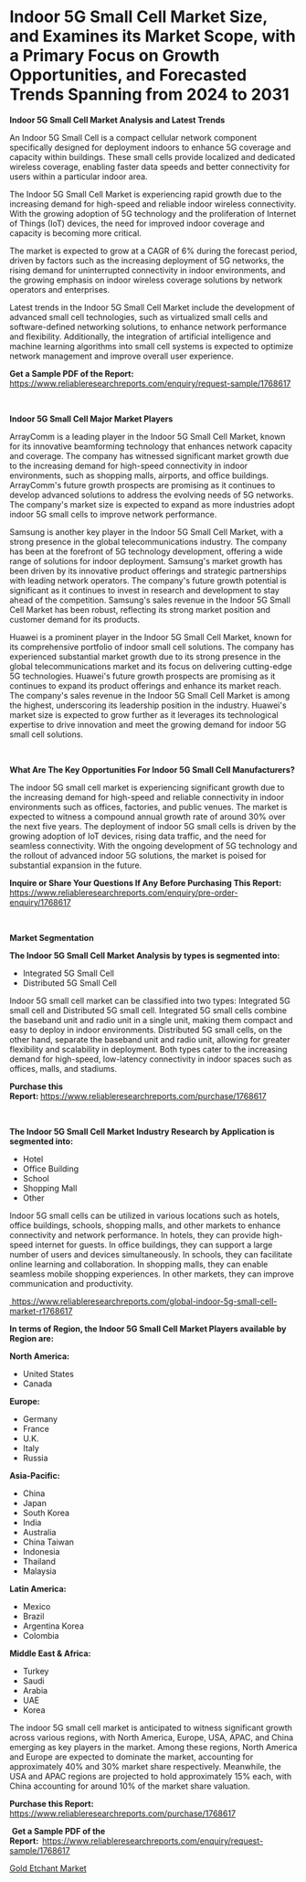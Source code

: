 <p><h1>Indoor 5G Small Cell Market Size, and Examines its Market Scope, with a Primary Focus on Growth Opportunities, and Forecasted Trends Spanning from 2024 to 2031</h1></p><p><strong>Indoor 5G Small Cell Market Analysis and Latest Trends</strong></p>
<p><p>An Indoor 5G Small Cell is a compact cellular network component specifically designed for deployment indoors to enhance 5G coverage and capacity within buildings. These small cells provide localized and dedicated wireless coverage, enabling faster data speeds and better connectivity for users within a particular indoor area.</p><p>The Indoor 5G Small Cell Market is experiencing rapid growth due to the increasing demand for high-speed and reliable indoor wireless connectivity. With the growing adoption of 5G technology and the proliferation of Internet of Things (IoT) devices, the need for improved indoor coverage and capacity is becoming more critical.</p><p>The market is expected to grow at a CAGR of 6% during the forecast period, driven by factors such as the increasing deployment of 5G networks, the rising demand for uninterrupted connectivity in indoor environments, and the growing emphasis on indoor wireless coverage solutions by network operators and enterprises.</p><p>Latest trends in the Indoor 5G Small Cell Market include the development of advanced small cell technologies, such as virtualized small cells and software-defined networking solutions, to enhance network performance and flexibility. Additionally, the integration of artificial intelligence and machine learning algorithms into small cell systems is expected to optimize network management and improve overall user experience.</p></p>
<p><strong>Get a Sample PDF of the Report:&nbsp;</strong> <a href="https://www.reliableresearchreports.com/enquiry/request-sample/1768617">https://www.reliableresearchreports.com/enquiry/request-sample/1768617</a></p>
<p>&nbsp;</p>
<p><strong>Indoor 5G Small Cell Major Market Players</strong></p>
<p><p>ArrayComm is a leading player in the Indoor 5G Small Cell Market, known for its innovative beamforming technology that enhances network capacity and coverage. The company has witnessed significant market growth due to the increasing demand for high-speed connectivity in indoor environments, such as shopping malls, airports, and office buildings. ArrayComm's future growth prospects are promising as it continues to develop advanced solutions to address the evolving needs of 5G networks. The company's market size is expected to expand as more industries adopt indoor 5G small cells to improve network performance.</p><p>Samsung is another key player in the Indoor 5G Small Cell Market, with a strong presence in the global telecommunications industry. The company has been at the forefront of 5G technology development, offering a wide range of solutions for indoor deployment. Samsung's market growth has been driven by its innovative product offerings and strategic partnerships with leading network operators. The company's future growth potential is significant as it continues to invest in research and development to stay ahead of the competition. Samsung's sales revenue in the Indoor 5G Small Cell Market has been robust, reflecting its strong market position and customer demand for its products.</p><p>Huawei is a prominent player in the Indoor 5G Small Cell Market, known for its comprehensive portfolio of indoor small cell solutions. The company has experienced substantial market growth due to its strong presence in the global telecommunications market and its focus on delivering cutting-edge 5G technologies. Huawei's future growth prospects are promising as it continues to expand its product offerings and enhance its market reach. The company's sales revenue in the Indoor 5G Small Cell Market is among the highest, underscoring its leadership position in the industry. Huawei's market size is expected to grow further as it leverages its technological expertise to drive innovation and meet the growing demand for indoor 5G small cell solutions.</p></p>
<p>&nbsp;</p>
<p><strong>What Are The Key Opportunities For Indoor 5G Small Cell Manufacturers?</strong></p>
<p><p>The indoor 5G small cell market is experiencing significant growth due to the increasing demand for high-speed and reliable connectivity in indoor environments such as offices, factories, and public venues. The market is expected to witness a compound annual growth rate of around 30% over the next five years. The deployment of indoor 5G small cells is driven by the growing adoption of IoT devices, rising data traffic, and the need for seamless connectivity. With the ongoing development of 5G technology and the rollout of advanced indoor 5G solutions, the market is poised for substantial expansion in the future.</p></p>
<p><strong>Inquire or Share Your Questions If Any Before Purchasing This Report:</strong> <a href="https://www.reliableresearchreports.com/enquiry/pre-order-enquiry/1768617">https://www.reliableresearchreports.com/enquiry/pre-order-enquiry/1768617</a></p>
<p>&nbsp;</p>
<p><strong>Market Segmentation</strong></p>
<p><strong>The Indoor 5G Small Cell Market Analysis by types is segmented into:</strong></p>
<p><ul><li>Integrated 5G Small Cell</li><li>Distributed 5G Small Cell</li></ul></p>
<p><p>Indoor 5G small cell market can be classified into two types: Integrated 5G small cell and Distributed 5G small cell. Integrated 5G small cells combine the baseband unit and radio unit in a single unit, making them compact and easy to deploy in indoor environments. Distributed 5G small cells, on the other hand, separate the baseband unit and radio unit, allowing for greater flexibility and scalability in deployment. Both types cater to the increasing demand for high-speed, low-latency connectivity in indoor spaces such as offices, malls, and stadiums.</p></p>
<p><strong>Purchase this Report:&nbsp;</strong><a href="https://www.reliableresearchreports.com/purchase/1768617">https://www.reliableresearchreports.com/purchase/1768617</a></p>
<p>&nbsp;</p>
<p><strong>The Indoor 5G Small Cell Market Industry Research by Application is segmented into:</strong></p>
<p><ul><li>Hotel</li><li>Office Building</li><li>School</li><li>Shopping Mall</li><li>Other</li></ul></p>
<p><p>Indoor 5G small cells can be utilized in various locations such as hotels, office buildings, schools, shopping malls, and other markets to enhance connectivity and network performance. In hotels, they can provide high-speed internet for guests. In office buildings, they can support a large number of users and devices simultaneously. In schools, they can facilitate online learning and collaboration. In shopping malls, they can enable seamless mobile shopping experiences. In other markets, they can improve communication and productivity.</p></p>
<p><a href="https://www.reliableresearchreports.com/global-indoor-5g-small-cell-market-r1768617">&nbsp;https://www.reliableresearchreports.com/global-indoor-5g-small-cell-market-r1768617</a></p>
<p><strong>In terms of Region, the Indoor 5G Small Cell Market Players available by Region are:</strong></p>
<p>
    <p> <strong> North America: </strong>
        <ul>
            <li>United States</li>
            <li>Canada</li>
        </ul>
        </p> 
    <p> <strong> Europe: </strong>
        <ul>
            <li>Germany</li>
            <li>France</li>
            <li>U.K.</li>
            <li>Italy</li>
            <li>Russia</li>
        </ul>
        </p> 
    <p> <strong> Asia-Pacific: </strong>
        <ul>
            <li>China</li>
            <li>Japan</li>
            <li>South Korea</li>
            <li>India</li>
            <li>Australia</li>
            <li>China Taiwan</li>
            <li>Indonesia</li>
            <li>Thailand</li>
            <li>Malaysia</li>
        </ul>
        </p> 
    <p> <strong> Latin America: </strong>
        <ul>
            <li>Mexico</li>
            <li>Brazil</li>
            <li>Argentina Korea</li>
            <li>Colombia</li>
        </ul>
        </p> 
    <p> <strong> Middle East & Africa: </strong>
        <ul>
            <li>Turkey</li>
            <li>Saudi</li>
            <li>Arabia</li>
            <li>UAE</li>
            <li>Korea</li>
        </ul>
    </p>
    </p>
<p><p>The indoor 5G small cell market is anticipated to witness significant growth across various regions, with North America, Europe, USA, APAC, and China emerging as key players in the market. Among these regions, North America and Europe are expected to dominate the market, accounting for approximately 40% and 30% market share respectively. Meanwhile, the USA and APAC regions are projected to hold approximately 15% each, with China accounting for around 10% of the market share valuation.</p></p>
<p><strong>Purchase this Report: </strong><a href="https://www.reliableresearchreports.com/purchase/1768617">https://www.reliableresearchreports.com/purchase/1768617</a></p>
<p>&nbsp;<strong>Get a Sample PDF of the Report:&nbsp;&nbsp;</strong><a href="https://www.reliableresearchreports.com/enquiry/request-sample/1768617">https://www.reliableresearchreports.com/enquiry/request-sample/1768617</a></p>
<p><strong></strong></p>
<p><p><a href="https://zircon-bluebell-299.notion.site/Gold-Etchant-Market-Size-Growing-and-Forecasted-for-period-from-2024-2031-and-provides-complete-ma-f90698534d804bd69829c6f6b95cffd7">Gold Etchant Market</a></p></p>